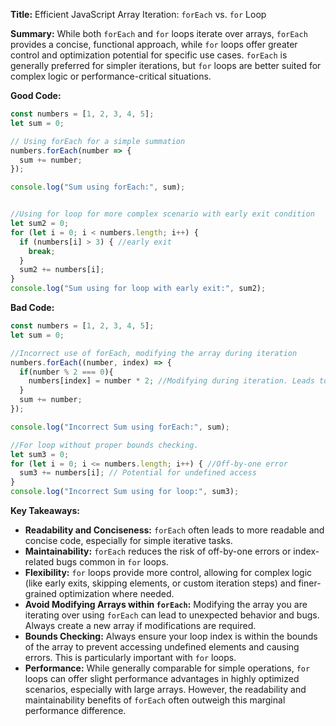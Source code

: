 **Title:** Efficient JavaScript Array Iteration: `forEach` vs. `for` Loop

**Summary:** While both `forEach` and `for` loops iterate over arrays, `forEach` provides a concise, functional approach, while `for` loops offer greater control and optimization potential for specific use cases.  `forEach` is generally preferred for simpler iterations, but `for` loops are better suited for complex logic or performance-critical situations.


**Good Code:**

```javascript
const numbers = [1, 2, 3, 4, 5];
let sum = 0;

// Using forEach for a simple summation
numbers.forEach(number => {
  sum += number;
});

console.log("Sum using forEach:", sum);


//Using for loop for more complex scenario with early exit condition
let sum2 = 0;
for (let i = 0; i < numbers.length; i++) {
  if (numbers[i] > 3) { //early exit
    break;
  }
  sum2 += numbers[i];
}
console.log("Sum using for loop with early exit:", sum2);


```

**Bad Code:**

```javascript
const numbers = [1, 2, 3, 4, 5];
let sum = 0;

//Incorrect use of forEach, modifying the array during iteration
numbers.forEach((number, index) => {
  if(number % 2 === 0){
    numbers[index] = number * 2; //Modifying during iteration. Leads to unpredictable results
  }
  sum += number;
});

console.log("Incorrect Sum using forEach:", sum);

//For loop without proper bounds checking.
let sum3 = 0;
for (let i = 0; i <= numbers.length; i++) { //Off-by-one error
  sum3 += numbers[i]; // Potential for undefined access
}
console.log("Incorrect Sum using for loop:", sum3);

```


**Key Takeaways:**

* **Readability and Conciseness:** `forEach` often leads to more readable and concise code, especially for simple iterative tasks.
* **Maintainability:**  `forEach` reduces the risk of off-by-one errors or index-related bugs common in `for` loops.
* **Flexibility:** `for` loops provide more control, allowing for complex logic (like early exits, skipping elements, or custom iteration steps) and finer-grained optimization where needed.
* **Avoid Modifying Arrays within `forEach`:** Modifying the array you are iterating over using `forEach` can lead to unexpected behavior and bugs. Always create a new array if modifications are required.
* **Bounds Checking:** Always ensure your loop index is within the bounds of the array to prevent accessing undefined elements and causing errors.  This is particularly important with `for` loops.
* **Performance:** While generally comparable for simple operations, `for` loops can offer slight performance advantages in highly optimized scenarios, especially with large arrays. However, the readability and maintainability benefits of `forEach` often outweigh this marginal performance difference.


